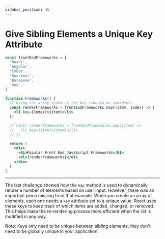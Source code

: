 ```yaml
---
sidebar_position: 45
---
```


# Give Sibling Elements a Unique Key Attribute

```jsx
const frontEndFrameworks = [
  'React',
  'Angular',
  'Ember',
  'Knockout',
  'Backbone',
  'Vue',
]

function Frameworks() {
  // Using the array index as the key (should be avoided):
  const renderFrameworks = frontEndFrameworks.map((item, index) => (
    <li key={index}>{item}</li>
  ))

  // const renderFrameworks = frontEndFrameworks.map((item) =>
  //   <li key={item}>{item}</li>
  // );

  return (
    <div>
      <h1>Popular Front End JavaScript Frameworks</h1>
      <ul>{renderFrameworks}</ul>
    </div>
  )
}
```

---

The last challenge showed how the `map` method is used to dynamically render a number of elements based on user input. However, there was an important piece missing from that example. When you create an array of elements, each one needs a `key` attribute set to a unique value. React uses these keys to keep track of which items are added, changed, or removed. This helps make the re-rendering process more efficient when the list is modified in any way.

Note: Keys only need to be unique between sibling elements, they don't need to be globally unique in your application.
